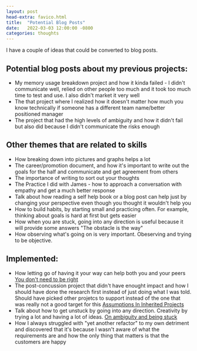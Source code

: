 ```yaml
---
layout: post
head-extra: favico.html
title:  "Potential Blog Posts"
date:   2022-03-03 12:00:00 -0800
categories: thoughts
---
```

I have a couple of ideas that could be converted to blog posts.

## Potential blog posts about my previous projects:
- My memory usage breakdown project and how it kinda failed - I didn't communicate well, relied on other people too much and it took too much time to test and use. I also didn't market it very well
- The that project where I realized how it doesn't matter how much you know technically if someone has a different team name/better positioned manager
- The project that had the high levels of ambiguity and how it didn't fail but also did because I didn't communicate the risks enough

## Other themes that are related to skills
- How breaking down into pictures and graphs helps a lot
- The career/promotion document, and how it's important to write out the goals for the half and communicate and get agreement from others
- The importance of writing to sort out your thoughts
- The Practice I did with James - how to approach a conversation with empathy and get a much better response
- Talk about how reading a self help book or a blog post can help just by changing your perspective even though you thought it wouldn't help you
- How to build habits, by starting small and practicing often. For example, thinking about goals is hard at first but gets easier
- How when you are stuck, going into any direction is useful because it will provide some answers "The obstacle is the way"
- How observing what's going on is very important. Obeserving and trying to be objective.

## Implemented:
- How letting go of having it your way can help both you and your peers [You don't need to be right](/thoughts/2022/06/03/being-right.html)
- The post-concussion project that didn't have enought impact and how I should have done the research first instead of just doing what I was told.
 Should have picked other projetcs to support instead of the one that was really not a good target for this [Assumptions In Inherited Projects](/thoughts/2022/04/22/undocumented-assumptions.html)
- Talk about how to get unstuck by going into any direction. Creativity by trying a lot and having a lot of ideas. [On ambiguity and being stuck](/thoughts/2022/02/27/creativity.html)
- How I always struggled with "yet another refactor" to my own detriment and discovered that it's because I wasn't aware of what the requirements are and how the only thing that matters is that the customers are happy
